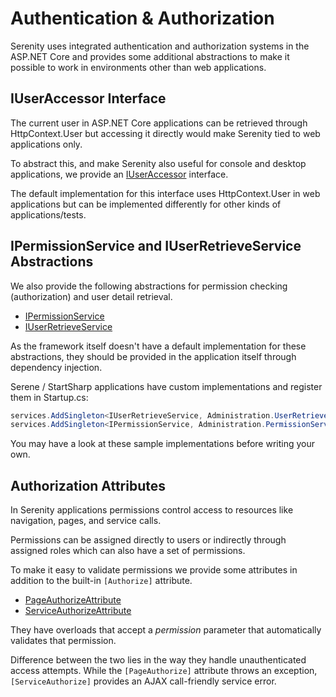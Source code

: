 # Authentication &amp; Authorization

Serenity uses integrated authentication and authorization systems in the ASP.NET Core and provides some additional abstractions to make it possible to work in environments other than web applications.

## IUserAccessor Interface

The current user in ASP.NET Core applications can be retrieved through HttpContext.User but accessing it directly would make Serenity tied to web applications only. 

To abstract this, and make Serenity also useful for console and desktop applications, we provide an [IUserAccessor](../api/dotnet/Serenity.Net.Core/Serenity.Abstractions/IUserAccessor.md) interface. 

The default implementation for this interface uses HttpContext.User in web applications but can be implemented differently for other kinds of applications/tests.

## IPermissionService and IUserRetrieveService Abstractions

We also provide the following abstractions for permission checking (authorization) and user detail retrieval.

* [IPermissionService](../api/dotnet/Serenity.Net.Core/Serenity.Abstractions/IPermissionService.md)
* [IUserRetrieveService](../api/dotnet/Serenity.Net.Core/Serenity.Abstractions/IUserRetrieveService.md)

As the framework itself doesn't have a default implementation for these abstractions, they should be provided in the application itself through dependency injection.

Serene / StartSharp applications have custom implementations and register them in Startup.cs:

```csharp
services.AddSingleton<IUserRetrieveService, Administration.UserRetrieveService>();
services.AddSingleton<IPermissionService, Administration.PermissionService>();
```

You may have a look at these sample implementations before writing your own.

## Authorization Attributes

In Serenity applications permissions control access to resources like navigation, pages, and service calls.

Permissions can be assigned directly to users or indirectly through assigned roles which can also have a set of permissions.

To make it easy to validate permissions we provide some attributes in addition to the built-in `[Authorize]` attribute.

* [PageAuthorizeAttribute](../api/dotnet/Serenity.Net.Web/Serenity.Web/PageAuthorizeAttribute.md)
* [ServiceAuthorizeAttribute](../api/dotnet/Serenity.Net.Web/Serenity.Services/ServiceAuthorizeAttribute.md)

They have overloads that accept a *permission* parameter that automatically validates that permission.

Difference between the two lies in the way they handle unauthenticated access attempts. While the `[PageAuthorize]` attribute
throws an exception, `[ServiceAuthorize]` provides an AJAX call-friendly service error.